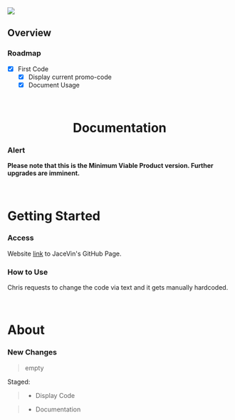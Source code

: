 <img src="https://img.shields.io/badge/License-MIT-orange">

<br>

## Overview

### Roadmap
- [x] First Code
    - [x] Display current promo-code
    - [x] Document Usage

<br>

<h1 align="center">Documentation</h1>

### Alert
**Please note that this is the Minimum Viable Product version.  Further upgrades are imminent.**

<br>

# Getting Started

### Access
Website [link](https://jacevin.github.io/Website-for-Chris/) to JaceVin's GitHub Page.

### How to Use
Chris requests to change the code via text and it gets manually hardcoded.

<br>

# About

### New Changes
> empty

Staged:
> + Display Code

> + Documentation

